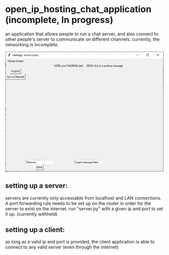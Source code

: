 # open_ip_hosting_chat_application (incomplete, In progress)
an application that allows people to run a chat server, and also connect to other people's server to communicate on different channels.
currently, the networking is incomplete.

![demo home](https://github.com/DanielStoi/open_ip_hosting_chat_application/blob/main/demo/user%20home.PNG)

## setting up a server:
servers are currently only accessable from localhost and LAN connections. A port forwarding rule needs to be set up on the router in order for the server to exist on the internet. 
run "server.py" with a given ip and port to set it up. (currently withheld)

## setting up a client:
as long as a valid ip and port is provided, the client application is able to connect to any valid server (even through the internet)
